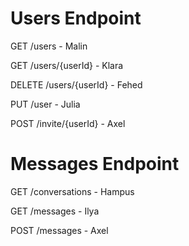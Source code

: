 # Users Endpoint

GET /users - Malin

GET /users/{userId} - Klara

DELETE /users/{userId} - Fehed

PUT /user - Julia

POST /invite/{userId} - Axel

# Messages Endpoint

GET /conversations - Hampus

GET /messages - Ilya

POST /messages - Axel
